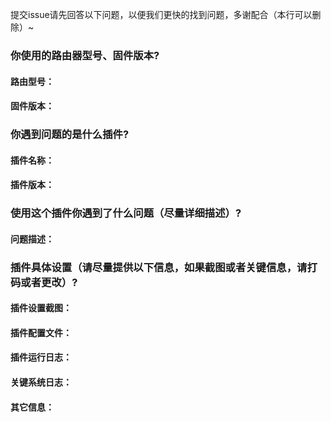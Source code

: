 
提交issue请先回答以下问题，以便我们更快的找到问题，多谢配合（本行可以删除）~

### 你使用的路由器型号、固件版本?
#### 路由型号：
#### 固件版本：

### 你遇到问题的是什么插件?
#### 插件名称：
#### 插件版本：

### 使用这个插件你遇到了什么问题（尽量详细描述）?
#### 问题描述：

### 插件具体设置（请尽量提供以下信息，如果截图或者关键信息，请打码或者更改）?
#### 插件设置截图：
#### 插件配置文件：
#### 插件运行日志：
#### 关键系统日志：
#### 其它信息：

